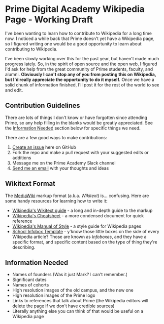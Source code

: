 # Prime Digital Academy Wikipedia Page - Working Draft

I've been wanting to learn how to contribute to Wikipedia for a long time now. I noticed a while back that Prime doesn't yet have a Wikipedia page, so I figured writing one would be a good opportunity to learn about contributing to Wikipedia.

I've been slowly working over this for the past year, but haven't made much progress lately. So, in the spirit of open source and the open web, I figured I'd ask for help from the great community of Prime students, faculty, and alumni. **Obviously I can't stop any of you from posting this on Wikipedia, but I'd really appreciate the opportunity to do it myself.** Once we have a solid chunk of information finished, I'll post it for the rest of the world to see and edit.

## Contribution Guidelines

There are lots of things I don't know or have forgotten since attending Prime, so any help filling in the blanks would be greatly appreciated. See the [Information Needed](#information-needed) section below for specific things we need.

There are a few good ways to make contributions:

1. [Create an issue](https://github.com/hisaac/prime-academy-wikipedia/issues) here on GitHub
2. Fork the repo and make a pull request with your suggested edits or additions
3. Message me on the Prime Academy Slack channel
4. [Send me an email](mailto:prime-wikipedia@hisaac.net) with your thoughts and ideas

## Wikitext Format

The [MediaWiki](https://www.mediawiki.org/wiki/MediaWiki) markup format (a.k.a. *Wikitext*) is… confusing. Here are some handy resources for learning how to write it:

- [Wikipedia's Wikitext guide](https://en.wikipedia.org/wiki/Help:Wikitext) - a long and in-depth guide to the markup
- [Wikipedia's Cheatsheet](https://en.wikipedia.org/wiki/Help:Cheatsheet) - a more condensed document for quick reference
- [Wikipedia's Manual of Style](https://en.wikipedia.org/wiki/Wikipedia:Manual_of_Style) - a style guide for Wikipedia pages
- [School Infobox Template](https://en.wikipedia.org/wiki/Template:Infobox_school) - y'know those little boxes on the side of every Wikipedia article? Those are known as *Infoboxes*, and they have a specific format, and specific content based on the type of thing they're describing.

## Information Needed

- Names of founders (Was it just Mark? I can't remember.)
- Significant dates
- Names of cohorts
- High resolution images of the old campus, and the new one
- High resolution images of the Prime logo
- Links to references that talk about Prime (the Wikipedia editors will delete the page if we don't have credible sources)
- Literally anything else you can think of that would be useful on a Wikipedia page
